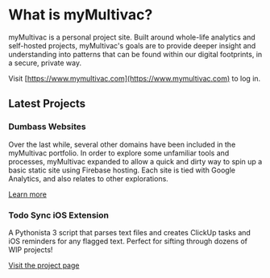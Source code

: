 # What is myMultivac?

myMultivac is a personal project site.  Built around whole-life analytics and self-hosted projects, myMultivac's goals are to provide deeper insight and understanding into patterns that can be found within our digital footprints, in a secure, private way.

Visit [https://www.mymultivac.com](https://www.mymultivac.com) to log in.

## Latest Projects

### Dumbass Websites

Over the last while, several other domains have been included in the myMultivac portfolio.  In order to explore some unfamiliar tools and processes, myMultivac expanded to allow a quick and dirty way to spin up a basic static site using Firebase hosting.  Each site is tied with Google Analytics, and also relates to other explorations.

[Learn more](projects/websites.md)

### Todo Sync iOS Extension

A Pythonista 3 script that parses text files and creates ClickUp tasks and iOS reminders for any flagged text.  Perfect for sifting through dozens of WIP projects!

[Visit the project page](projects/pythonista-todo.md)




